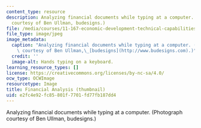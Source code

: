 ```yaml
---
content_type: resource
description: Analyzing financial documents while typing at a computer. (Photograph
  courtesy of Ben Ullman, budesigns.)
file: /media/courses/11-167-economic-development-technical-capabilities-spring-2004/e2fc4e92fc85801f7701fd77fb187dd4_11-167s04-th.jpg
file_type: image/jpeg
image_metadata:
  caption: "Analyzing financial documents while typing at a computer. (Photograph\
    \ courtesy of Ben Ullman,\_[budesigns](http://www.budesigns.com).)"
  credit: ''
  image-alt: Hands typing on a keyboard.
learning_resource_types: []
license: https://creativecommons.org/licenses/by-nc-sa/4.0/
ocw_type: OCWImage
resourcetype: Image
title: Financial Analysis (thumbnail)
uid: e2fc4e92-fc85-801f-7701-fd77fb187dd4
---
```

Analyzing financial documents while typing at a computer. (Photograph courtesy of Ben Ullman, budesigns.)